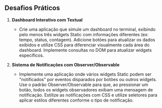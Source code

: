## Desafios Práticos

1. **Dashboard Interativo com Textual**
   - Crie uma aplicação que simule um dashboard no terminal, exibindo pelo menos três widgets Static com informações diferentes (ex: tempo, status, contagem). Adicione botões para atualizar os dados exibidos e utilize CSS para diferenciar visualmente cada área do dashboard. Implemente consultas no DOM para atualizar widgets específicos.

2. **Sistema de Notificações com Observer/Observable**
   - Implemente uma aplicação onde vários widgets Static podem ser "notificados" por eventos disparados por botões ou outros widgets. Use o padrão Observer/Observable para que, ao pressionar um botão, todos os widgets observadores exibam uma mensagem de notificação. Estilize as notificações com CSS e utilize seletores para aplicar estilos diferentes conforme o tipo de notificação.
